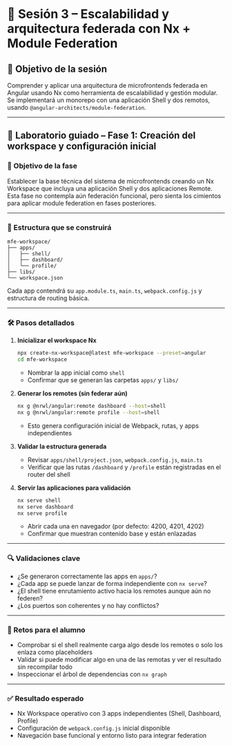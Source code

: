 # 📘 Sesión 3 – Escalabilidad y arquitectura federada con Nx + Module Federation

## 🎯 Objetivo de la sesión

Comprender y aplicar una arquitectura de microfrontends federada en Angular usando Nx como herramienta de escalabilidad y gestión modular. Se implementará un monorepo con una aplicación Shell y dos remotos, usando `@angular-architects/module-federation`.

---

## 🧪 Laboratorio guiado – Fase 1: Creación del workspace y configuración inicial

### 🎯 Objetivo de la fase

Establecer la base técnica del sistema de microfrontends creando un Nx Workspace que incluya una aplicación Shell y dos aplicaciones Remote. Esta fase no contempla aún federación funcional, pero sienta los cimientos para aplicar module federation en fases posteriores.

---

### 🧱 Estructura que se construirá

```
mfe-workspace/
├── apps/
│   ├── shell/
│   ├── dashboard/
│   └── profile/
├── libs/
└── workspace.json
```

Cada app contendrá su `app.module.ts`, `main.ts`, `webpack.config.js` y estructura de routing básica.

---

### 🛠 Pasos detallados

1. **Inicializar el workspace Nx**

   ```bash
   npx create-nx-workspace@latest mfe-workspace --preset=angular
   cd mfe-workspace
   ```

   * Nombrar la app inicial como `shell`
   * Confirmar que se generan las carpetas `apps/` y `libs/`

2. **Generar los remotes (sin federar aún)**

   ```bash
   nx g @nrwl/angular:remote dashboard --host=shell
   nx g @nrwl/angular:remote profile --host=shell
   ```

   * Esto genera configuración inicial de Webpack, rutas, y apps independientes

3. **Validar la estructura generada**

   * Revisar `apps/shell/project.json`, `webpack.config.js`, `main.ts`
   * Verificar que las rutas `/dashboard` y `/profile` están registradas en el router del shell

4. **Servir las aplicaciones para validación**

   ```bash
   nx serve shell
   nx serve dashboard
   nx serve profile
   ```

   * Abrir cada una en navegador (por defecto: 4200, 4201, 4202)
   * Confirmar que muestran contenido base y están enlazadas

---

### 🔍 Validaciones clave

* ¿Se generaron correctamente las apps en `apps/`?
* ¿Cada app se puede lanzar de forma independiente con `nx serve`?
* ¿El shell tiene enrutamiento activo hacia los remotes aunque aún no federen?
* ¿Los puertos son coherentes y no hay conflictos?

---

### 🧩 Retos para el alumno

* Comprobar si el shell realmente carga algo desde los remotes o solo los enlaza como placeholders
* Validar si puede modificar algo en una de las remotas y ver el resultado sin recompilar todo
* Inspeccionar el árbol de dependencias con `nx graph`

---

### ✅ Resultado esperado

* Nx Workspace operativo con 3 apps independientes (Shell, Dashboard, Profile)
* Configuración de `webpack.config.js` inicial disponible
* Navegación base funcional y entorno listo para integrar federation
